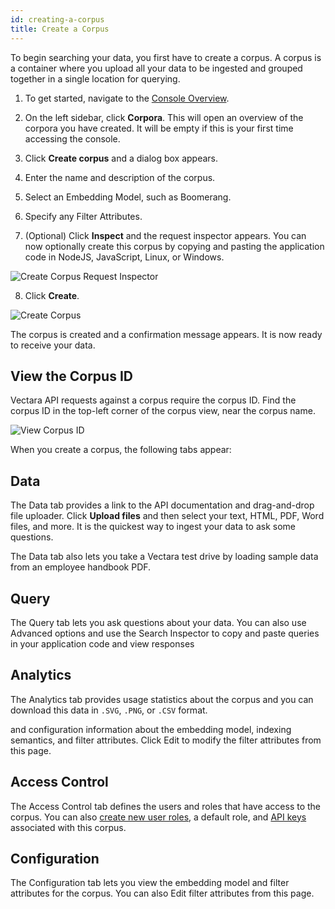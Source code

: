 ```yaml
---
id: creating-a-corpus
title: Create a Corpus
---
```


To begin searching your data, you first have to create a corpus. A corpus 
is a container where you upload all your data to be ingested and grouped 
together in a single location for querying.

1. To get started, navigate to the [Console Overview](https://console.vectara.com/overview).

2. On the left sidebar, click **Corpora**. This 
   will open an overview of the corpora you have created. It will be empty 
   if this is your first time accessing the console.

3. Click **Create corpus** and a dialog box appears.
4. Enter the name and description of the corpus.
5. Select an Embedding Model, such as Boomerang.
6. Specify any Filter Attributes.
7. (Optional) Click **Inspect** and the request inspector appears. You can now 
   optionally create this corpus by copying and pasting the application code 
   in NodeJS, JavaScript, Linux, or Windows.

  ![Create Corpus Request Inspector](/img/create_corpus_request_inspector.png)

8. Click **Create**.

  ![Create Corpus](/img/create_corpus.png)

The corpus is created and a confirmation message appears. It is now ready to 
receive your data.

## View the Corpus ID

Vectara API requests against a corpus require the corpus ID. Find the corpus 
ID in the top-left corner of the corpus view, near the corpus name.

![View Corpus ID](/img/view_corpus_id.png)

When you create a corpus, the following tabs appear:

## Data

The Data tab provides a link to the API documentation and drag-and-drop file 
uploader. Click **Upload files** and then select your text, HTML, PDF, Word 
files, and more. It is the quickest way to ingest your data to ask some 
questions.

The Data tab also lets you take a Vectara test drive by loading sample 
data from an employee handbook PDF. 


## Query

The Query tab lets you ask questions about your data. You can also use 
Advanced options and use the Search Inspector to copy and paste queries in 
your application code and view responses

## Analytics

The Analytics tab provides usage statistics about the corpus and you can 
download this data in `.SVG`, `.PNG`, or `.CSV` format.


and configuration information about the embedding model, indexing semantics, 
and filter attributes. Click Edit to modify the filter attributes from this page.

## Access Control

The Access Control tab defines the users and roles that have access to the 
corpus. You can also [create new user roles](/docs/learn/authentication/role-based-access-control), 
a default role, and [API keys](/docs/console-ui/manage-api-access) associated with this corpus.

## Configuration

The Configuration tab lets you view the embedding model and filter attributes 
for the corpus. You can also Edit filter attributes from this page.

